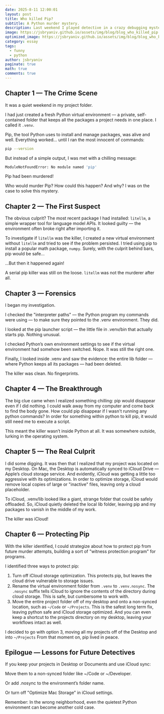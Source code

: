 ```yaml
---
date: 2025-8-11 12:00:01
layout: post
title: Who killed Pip?
subtitle: A Python murder mystery.
description: Last weekend I played detective in a crazy debugging mystery thriller with an unexpected twist! 
image: https://jsbryaniv.github.io/assets/img/blog/blog_who_killed_pip.png
optimized_image: https://jsbryaniv.github.io/assets/img/blog/blog_who_killed_pip.png
category: essay
tags:
  - funny
  - python
author: jsbryaniv
paginate: true
math: true
comments: true
---
```



## Chapter 1 — The Crime Scene

It was a quiet weekend in my project folder.

I had just created a fresh Python virtual environment — a private, self-contained folder that keeps all the packages a project needs in one place. I called it `.venv`.

Pip, the tool Python uses to install and manage packages, was alive and well. Everything worked… until I ran the most innocent of commands:

```bash
pip --version
```

But instead of a simple output, I was met with a chilling message:

```bash
ModuleNotFoundError: No module named 'pip'
```

Pip had been murdered!

Who would murder Pip? How could this happen? And why? I was on the case to solve this mystery.

## Chapter 2 — The First Suspect

The obvious culprit? The most recent package I had installed: `litellm`, a simple wrapper tool for language model APIs. It looked guilty — the environment often broke right after importing it.

To investigate if `litellm` was the killer, I created a new virtual environment without `litellm` and tried to see if the problem persisted. I tried using pip to install a popular math package, `numpy`. Surely, with the culprit behind bars, pip would be safe...

...But then it happened again!

A serial pip killer was still on the loose. `litellm` was not the murderer after all.

## Chapter 3 — Forensics

I began my investigation.

I checked the "interpreter paths" — the Python program my commands were using — to make sure they pointed to the .venv environment. They did.

I looked at the pip launcher script — the little file in .venv/bin that actually starts pip. Nothing unusual.

I checked Python’s own environment settings to see if the virtual environment had somehow been switched. Nope. It was still the right one.

Finally, I looked inside .venv and saw the evidence: the entire lib folder — where Python keeps all its packages — had been deleted.

The killer was clean. No fingerprints.

## Chapter 4 — The Breakthrough

The big clue came when I realized something chilling: pip would disappear even if I did nothing. I could walk away from my computer and come back to find the body gone. How could pip disappear if I wasn't running any python commands? In order for something within python to kill pip, it would still need me to execute a script.

This meant the killer wasn’t inside Python at all. It was somewhere outside, lurking in the operating system.

## Chapter 5 — The Real Culprit

I did some digging. It was then that I realized that my project was located on my Desktop. On Mac, the Desktop is automatically synced to iCloud Drive — Apple’s cloud storage service. And evidently, iCloud was getting a little too aggressive with its optimizations. In order to optimize storage, iCloud would remove local copies of large or "inactive" files, leaving only a cloud placeholder.

To iCloud, .venv/lib looked like a giant, strange folder that could be safely offloaded. So, iCloud quietly deleted the local lib folder, leaving pip and my packages to vanish in the middle of my work.

The killer was iCloud!

## Chapter 6 — Protecting Pip

With the killer identified, I could strategize about how to protect pip from future murder attempts, building a sort of "witness protection program" for programs.

I identified three ways to protect pip:

1. Turn off iCloud storage optimization. This protects pip, but leaves the cloud drive vulnerable to storage issues.
2. Rename the virtual environment folder from `.venv` to `.venv.nosync`. The `.nosync` suffix tells iCloud to ignore the contents of the directory during cloud storage. This is safe, but cumbersome to work with.
3. Move the entire project folder off of my desktop and onto a non-synced location, such as `~/Code` or `~/Projects`. This is the safest long term fix, leaving python safe and iCloud storage optimized. And you can even keep a shortcut to the projects directory on my desktop, leaving your workflows intact as well.

I decided to go with option 3, moving all my projects off of the Desktop and into `~/Projects` From that moment on, pip lived in peace.

## Epilogue — Lessons for Future Detectives

If you keep your projects in Desktop or Documents and use iCloud sync:

Move them to a non-synced folder like ~/Code or ~/Developer.

Or add .nosync to the environment’s folder name.

Or turn off "Optimize Mac Storage" in iCloud settings.

Remember: In the wrong neighborhood, even the quietest Python environment can become another cold case.
